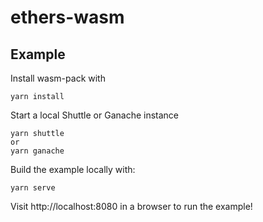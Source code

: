 # ethers-wasm

## Example

Install wasm-pack with

    yarn install

Start a local Shuttle or Ganache instance

    yarn shuttle
    or
    yarn ganache

Build the example locally with:

    yarn serve

Visit http://localhost:8080 in a browser to run the example!
